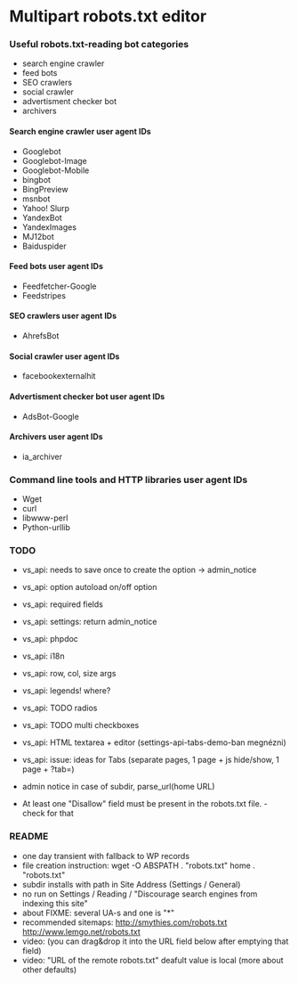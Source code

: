 # Multipart robots.txt editor

### Useful robots.txt-reading bot categories

- search engine crawler
- feed bots
- SEO crawlers
- social crawler
- advertisment checker bot
- archivers

#### Search engine crawler user agent IDs

- Googlebot
- Googlebot-Image
- Googlebot-Mobile
- bingbot
- BingPreview
- msnbot
- Yahoo! Slurp
- YandexBot
- YandexImages
- MJ12bot
- Baiduspider

#### Feed bots user agent IDs

- Feedfetcher-Google
- Feedstripes

#### SEO crawlers user agent IDs

- AhrefsBot

#### Social crawler user agent IDs

- facebookexternalhit

#### Advertisment checker bot user agent IDs

- AdsBot-Google

#### Archivers user agent IDs

- ia_archiver

### Command line tools and HTTP libraries user agent IDs

- Wget
- curl
- libwww-perl
- Python-urllib

### TODO

- vs_api: needs to save once to create the option -> admin_notice
- vs_api: option autoload on/off option
- vs_api: required fields
- vs_api: settings: return admin_notice
- vs_api: phpdoc
- vs_api: i18n
- vs_api: row, col, size args
- vs_api: legends! where?
- vs_api: TODO radios
- vs_api: TODO multi checkboxes
- vs_api: HTML textarea + editor (settings-api-tabs-demo-ban megnézni)
- vs_api: issue: ideas for Tabs (separate pages, 1 page + js hide/show, 1 page + ?tab=)

- admin notice in case of subdir, parse_url(home URL)
- At least one "Disallow" field must be present in the robots.txt file. - check for that

### README

- one day transient with fallback to WP records
- file creation instruction: wget -O ABSPATH . "robots.txt" home . "robots.txt"
- subdir installs with path in Site Address (Settings / General)
- no run on Settings / Reading / "Discourage search engines from indexing this site"
- about FIXME: several UA-s and one is "*"
- recommended sitemaps: http://smythies.com/robots.txt http://www.lemgo.net/robots.txt
- video: (you can drag&drop it into the URL field below after emptying that field)
- video: "URL of the remote robots.txt" deafult value is local (more about other defaults)
